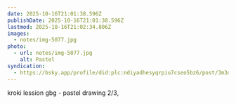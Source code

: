 ```yaml
---
date: 2025-10-16T21:01:38.596Z
publishDate: 2025-10-16T21:01:38.596Z
lastmod: 2025-10-16T21:02:34.806Z
images:
  - notes/img-5077.jpg
photo:
  - url: notes/img-5077.jpg
    alt: Pastel
syndication:
  - https://bsky.app/profile/did:plc:ndiyadhesyqrpiu7cseo5bz6/post/3m3dnru3xgr2r
---
```


kroki lession gbg - pastel drawing 2/3, 
